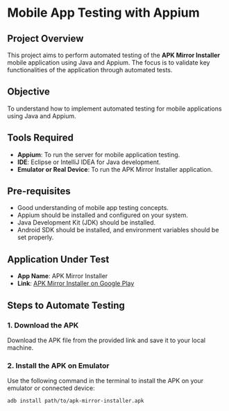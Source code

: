 # Mobile App Testing with Appium

## Project Overview
This project aims to perform automated testing of the **APK Mirror Installer** mobile application using Java and Appium. The focus is to validate key functionalities of the application through automated tests.

## Objective
To understand how to implement automated testing for mobile applications using Java and Appium.

## Tools Required
- **Appium**: To run the server for mobile application testing.
- **IDE**: Eclipse or IntelliJ IDEA for Java development.
- **Emulator or Real Device**: To run the APK Mirror Installer application.

## Pre-requisites
- Good understanding of mobile app testing concepts.
- Appium should be installed and configured on your system.
- Java Development Kit (JDK) should be installed.
- Android SDK should be installed, and environment variables should be set properly.

## Application Under Test
- **App Name**: APK Mirror Installer
- **Link**: [APK Mirror Installer on Google Play](https://play.google.com/store/apps/details?id=com.apkmirror.helper.prod)

## Steps to Automate Testing

### 1. Download the APK
Download the APK file from the provided link and save it to your local machine.

### 2. Install the APK on Emulator
Use the following command in the terminal to install the APK on your emulator or connected device:
```bash
adb install path/to/apk-mirror-installer.apk
